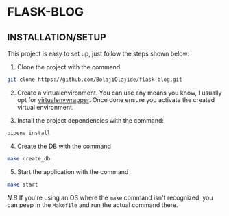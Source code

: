 # FLASK-BLOG

## INSTALLATION/SETUP

This project is easy to set up, just follow the steps shown below:

1. Clone the project with the command

```bash
git clone https://github.com/BolajiOlajide/flask-blog.git
```

<!-- markdownlint-disable MD029 -->

2. Create a virtualenvironment. You can use any means you know, I usually opt
for [virtualenvwrapper](https://virtualenvwrapper.readthedocs.io/en/latest/). Once done ensure you activate the created virtual environment.

3. Install the project dependencies with the command:

```bash
pipenv install
```

4. Create the DB with the command

```bash
make create_db
```

5. Start the application with the command

```bash
make start
```

*N.B* If you're using an OS where the `make` command isn't recognized, you can peep in the `Makefile` and run the actual command there.
